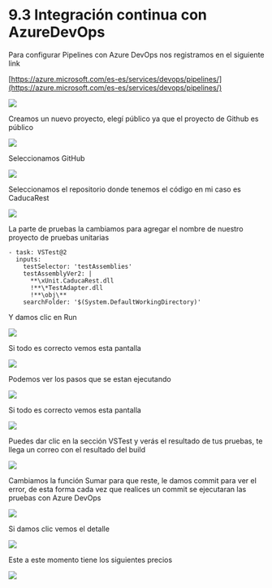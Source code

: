 # 9.3 Integración continua con AzureDevOps

Para configurar Pipelines con Azure DevOps nos registramos en el siguiente link

[https://azure.microsoft.com/es-es/services/devops/pipelines/](https://azure.microsoft.com/es-es/services/devops/pipelines/)

![](../.gitbook/assets/image%20%28223%29.png)

Creamos un nuevo proyecto, elegí público ya que el proyecto de Github es público

![](../.gitbook/assets/image%20%28157%29.png)

Seleccionamos GitHub

![](../.gitbook/assets/image%20%28128%29.png)

Seleccionamos el repositorio donde tenemos el código en mi caso es CaducaRest

![](../.gitbook/assets/image%20%2841%29.png)

La parte de pruebas la cambiamos para agregar el nombre de nuestro proyecto de pruebas unitarias

```text
- task: VSTest@2
  inputs:
    testSelector: 'testAssemblies'
    testAssemblyVer2: |
      **\xUnit.CaducaRest.dll
      !**\*TestAdapter.dll
      !**\obj\**
    searchFolder: '$(System.DefaultWorkingDirectory)'
```

Y damos clic en Run

![](../.gitbook/assets/image%20%28132%29.png)

Si todo es correcto vemos esta pantalla

![](../.gitbook/assets/image%20%28106%29.png)

Podemos ver los pasos que se estan ejecutando

![](../.gitbook/assets/image%20%28197%29.png)

Si todo es correcto vemos esta pantalla

![](../.gitbook/assets/image%20%28154%29.png)

Puedes dar clic en la sección VSTest y verás el resultado de tus pruebas, te llega un correo con el resultado del build

![](../.gitbook/assets/image%20%28134%29.png)

Cambiamos la función Sumar para que reste, le damos commit para ver el error, de esta forma cada vez que realices un commit se ejecutaran las pruebas con Azure DevOps

![](../.gitbook/assets/image%20%2897%29.png)

Si damos clic vemos el detalle

![](../.gitbook/assets/image%20%28143%29.png)

Este a este momento tiene los siguientes precios

![](../.gitbook/assets/image%20%28213%29.png)



